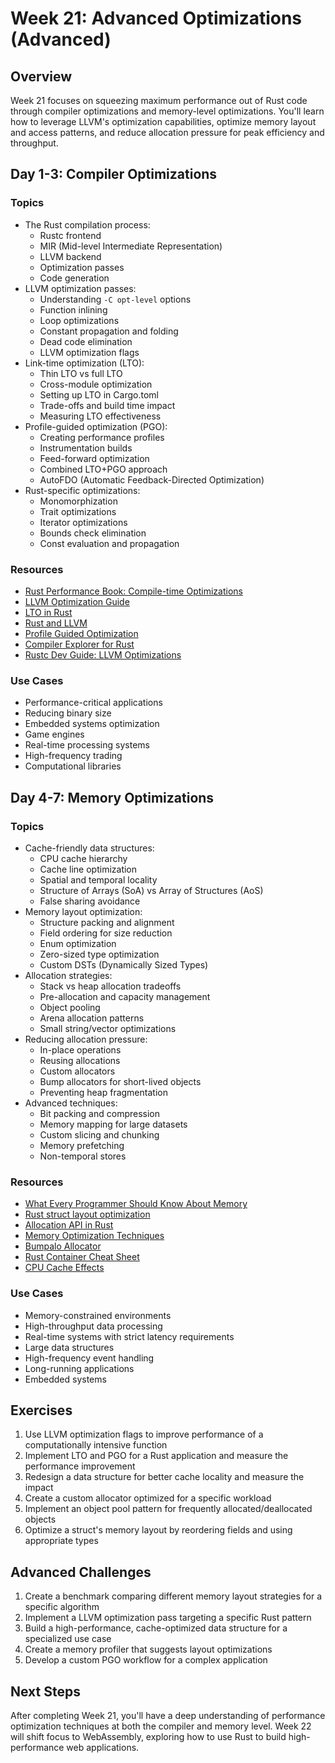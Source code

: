 # Week 21: Advanced Optimizations (Advanced)

## Overview

Week 21 focuses on squeezing maximum performance out of Rust code through compiler optimizations and memory-level optimizations. You'll learn how to leverage LLVM's optimization capabilities, optimize memory layout and access patterns, and reduce allocation pressure for peak efficiency and throughput.

## Day 1-3: Compiler Optimizations

### Topics

- The Rust compilation process:
  - Rustc frontend
  - MIR (Mid-level Intermediate Representation)
  - LLVM backend
  - Optimization passes
  - Code generation
- LLVM optimization passes:
  - Understanding `-C opt-level` options
  - Function inlining
  - Loop optimizations
  - Constant propagation and folding
  - Dead code elimination
  - LLVM optimization flags
- Link-time optimization (LTO):
  - Thin LTO vs full LTO
  - Cross-module optimization
  - Setting up LTO in Cargo.toml
  - Trade-offs and build time impact
  - Measuring LTO effectiveness
- Profile-guided optimization (PGO):
  - Creating performance profiles
  - Instrumentation builds
  - Feed-forward optimization
  - Combined LTO+PGO approach
  - AutoFDO (Automatic Feedback-Directed Optimization)
- Rust-specific optimizations:
  - Monomorphization
  - Trait optimizations
  - Iterator optimizations
  - Bounds check elimination
  - Const evaluation and propagation

### Resources

- [Rust Performance Book: Compile-time Optimizations](https://nnethercote.github.io/perf-book/compile-times.html)
- [LLVM Optimization Guide](https://llvm.org/docs/Passes.html)
- [LTO in Rust](https://blog.rust-lang.org/2016/07/21/incremental.html#capping-the-ast)
- [Rust and LLVM](https://blog.rust-lang.org/2016/04/19/MIR.html)
- [Profile Guided Optimization](https://doc.rust-lang.org/rustc/profile-guided-optimization.html)
- [Compiler Explorer for Rust](https://rust.godbolt.org/)
- [Rustc Dev Guide: LLVM Optimizations](https://rustc-dev-guide.rust-lang.org/backend/updating-llvm.html)

### Use Cases

- Performance-critical applications
- Reducing binary size
- Embedded systems optimization
- Game engines
- Real-time processing systems
- High-frequency trading
- Computational libraries

## Day 4-7: Memory Optimizations

### Topics

- Cache-friendly data structures:
  - CPU cache hierarchy
  - Cache line optimization
  - Spatial and temporal locality
  - Structure of Arrays (SoA) vs Array of Structures (AoS)
  - False sharing avoidance
- Memory layout optimization:
  - Structure packing and alignment
  - Field ordering for size reduction
  - Enum optimization
  - Zero-sized type optimization
  - Custom DSTs (Dynamically Sized Types)
- Allocation strategies:
  - Stack vs heap allocation tradeoffs
  - Pre-allocation and capacity management
  - Object pooling
  - Arena allocation patterns
  - Small string/vector optimizations
- Reducing allocation pressure:
  - In-place operations
  - Reusing allocations
  - Custom allocators
  - Bump allocators for short-lived objects
  - Preventing heap fragmentation
- Advanced techniques:
  - Bit packing and compression
  - Memory mapping for large datasets
  - Custom slicing and chunking
  - Memory prefetching
  - Non-temporal stores

### Resources

- [What Every Programmer Should Know About Memory](https://people.freebsd.org/~lstewart/articles/cpumemory.pdf)
- [Rust struct layout optimization](https://rust-lang.github.io/unsafe-code-guidelines/layout.html)
- [Allocation API in Rust](https://doc.rust-lang.org/std/alloc/index.html)
- [Memory Optimization Techniques](https://gist.github.com/simonw/8aa492e59265c1a021f05c84ba9b25d7)
- [Bumpalo Allocator](https://docs.rs/bumpalo/latest/bumpalo/)
- [Rust Container Cheat Sheet](https://docs.google.com/presentation/d/1q-c7UAyrUlM-eZyTo1pd8SZ0qwA_wYxmPZVOQkoDmH4/edit)
- [CPU Cache Effects](https://medium.com/@minimarcel/effect-of-cpu-caches-on-program-performance-a-practical-study-96a7562622a4)

### Use Cases

- Memory-constrained environments
- High-throughput data processing
- Real-time systems with strict latency requirements
- Large data structures
- High-frequency event handling
- Long-running applications
- Embedded systems

## Exercises

1. Use LLVM optimization flags to improve performance of a computationally intensive function
2. Implement LTO and PGO for a Rust application and measure the performance improvement
3. Redesign a data structure for better cache locality and measure the impact
4. Create a custom allocator optimized for a specific workload
5. Implement an object pool pattern for frequently allocated/deallocated objects
6. Optimize a struct's memory layout by reordering fields and using appropriate types

## Advanced Challenges

1. Create a benchmark comparing different memory layout strategies for a specific algorithm
2. Implement a LLVM optimization pass targeting a specific Rust pattern
3. Build a high-performance, cache-optimized data structure for a specialized use case
4. Create a memory profiler that suggests layout optimizations
5. Develop a custom PGO workflow for a complex application

## Next Steps

After completing Week 21, you'll have a deep understanding of performance optimization techniques at both the compiler and memory level. Week 22 will shift focus to WebAssembly, exploring how to use Rust to build high-performance web applications.
